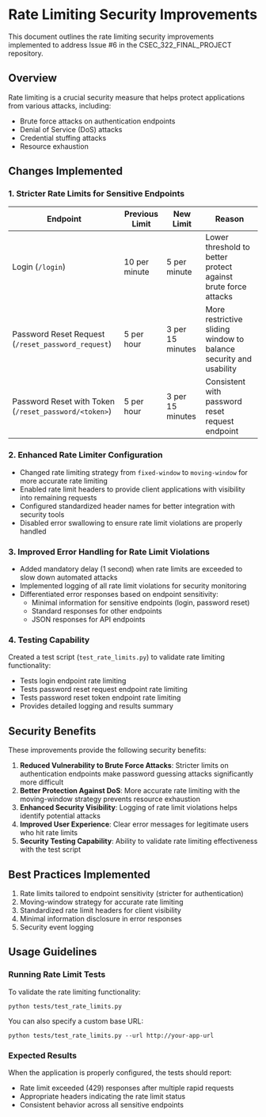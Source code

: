 # Rate Limiting Security Improvements

This document outlines the rate limiting security improvements implemented to address Issue #6 in the CSEC_322_FINAL_PROJECT repository.

## Overview

Rate limiting is a crucial security measure that helps protect applications from various attacks, including:
- Brute force attacks on authentication endpoints
- Denial of Service (DoS) attacks
- Credential stuffing attacks
- Resource exhaustion

## Changes Implemented

### 1. Stricter Rate Limits for Sensitive Endpoints

| Endpoint | Previous Limit | New Limit | Reason |
|----------|---------------|-----------|--------|
| Login (`/login`) | 10 per minute | 5 per minute | Lower threshold to better protect against brute force attacks |
| Password Reset Request (`/reset_password_request`) | 5 per hour | 3 per 15 minutes | More restrictive sliding window to balance security and usability |
| Password Reset with Token (`/reset_password/<token>`) | 5 per hour | 3 per 15 minutes | Consistent with password reset request endpoint |

### 2. Enhanced Rate Limiter Configuration

- Changed rate limiting strategy from `fixed-window` to `moving-window` for more accurate rate limiting
- Enabled rate limit headers to provide client applications with visibility into remaining requests
- Configured standardized header names for better integration with security tools
- Disabled error swallowing to ensure rate limit violations are properly handled

### 3. Improved Error Handling for Rate Limit Violations

- Added mandatory delay (1 second) when rate limits are exceeded to slow down automated attacks
- Implemented logging of all rate limit violations for security monitoring
- Differentiated error responses based on endpoint sensitivity:
  - Minimal information for sensitive endpoints (login, password reset)
  - Standard responses for other endpoints
  - JSON responses for API endpoints

### 4. Testing Capability

Created a test script (`test_rate_limits.py`) to validate rate limiting functionality:
- Tests login endpoint rate limiting
- Tests password reset request endpoint rate limiting
- Tests password reset token endpoint rate limiting
- Provides detailed logging and results summary

## Security Benefits

These improvements provide the following security benefits:

1. **Reduced Vulnerability to Brute Force Attacks**: Stricter limits on authentication endpoints make password guessing attacks significantly more difficult
2. **Better Protection Against DoS**: More accurate rate limiting with the moving-window strategy prevents resource exhaustion
3. **Enhanced Security Visibility**: Logging of rate limit violations helps identify potential attacks
4. **Improved User Experience**: Clear error messages for legitimate users who hit rate limits
5. **Security Testing Capability**: Ability to validate rate limiting effectiveness with the test script

## Best Practices Implemented

1. Rate limits tailored to endpoint sensitivity (stricter for authentication)
2. Moving-window strategy for accurate rate limiting
3. Standardized rate limit headers for client visibility
4. Minimal information disclosure in error responses
5. Security event logging

## Usage Guidelines

### Running Rate Limit Tests

To validate the rate limiting functionality:

```
python tests/test_rate_limits.py
```

You can also specify a custom base URL:

```
python tests/test_rate_limits.py --url http://your-app-url
```

### Expected Results

When the application is properly configured, the tests should report:
- Rate limit exceeded (429) responses after multiple rapid requests
- Appropriate headers indicating the rate limit status
- Consistent behavior across all sensitive endpoints
